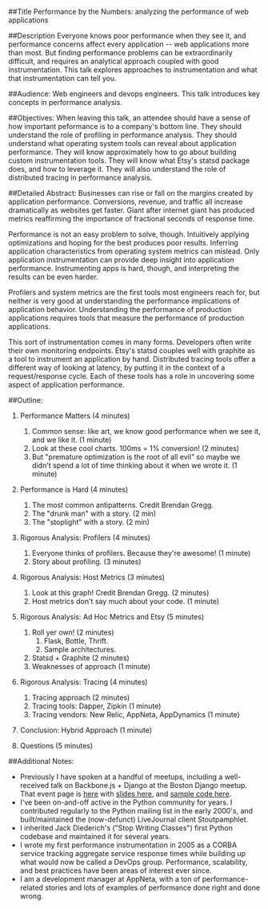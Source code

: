 
##Title
Performance by the Numbers: analyzing the performance of web applications

##Description
Everyone knows poor performance when they see it, and performance concerns affect every application -- web applications more than most.  But finding performance problems can be extraordinarily difficult, and requires an analytical approach coupled with good instrumentation. This talk explores approaches to instrumentation and what that instrumentation can tell you.

##Audience:
Web engineers and devops engineers. This talk introduces key concepts in performance analysis.

##Objectives:
When leaving this talk, an attendee should have a sense of how important peformance is to a company's bottom line. They should understand the role of profiling in performance analysis. They should understand what operating system tools can reveal about application performance. They will know approximately how to go about building custom instrumentation tools. They will know what Etsy's statsd package does, and how to leverage it. They will also understand the role of distributed tracing in performance analysis.

##Detailed Abstract:
Businesses can rise or fall on the margins created by application performance. Conversions, revenue, and traffic all increase dramatically as websites get faster. Giant after internet giant has produced metrics reaffirming the importance of fractional seconds of response time.

Performance is not an easy problem to solve, though. Intuitively applying optimizations and hoping for the best produces poor results. Inferring application characteristics from operating system metrics can mislead. Only application instrumentation can provide deep insight into application performance. Instrumenting apps is hard, though, and interpreting the results can be even harder.

Profilers and system metrics are the first tools most engineers reach for, but neither is very good at understanding the performance implications of application behavior. Understanding the performance of production applications requires tools that measure the performance of production applications.

This sort of instrumentation comes in many forms. Developers often write their own monitoring endpoints. Etsy's statsd couples well with graphite as a tool to instrument an application by hand. Distributed tracing tools offer a different way of looking at latency, by putting it in the context of a request/response cycle. Each of these tools has a role in uncovering some aspect of application performance.


##Outline:
1. Performance Matters (4 minutes)
    1. Common sense: like art, we know good performance when we see it, and we like it. (1 minute)
    2. Look at these cool charts. 100ms = 1% conversion! (2 minutes)
    3. But "premature optimization is the root of all evil" so maybe we didn't spend a lot of time thinking about it when we wrote it. (1 minute)

2. Performance is Hard (4 minutes)
    1. The most common antipatterns. Credit Brendan Gregg.
    2. The "drunk man" with a story. (2 min)
    3. The "stoplight" with a story. (2 min)

3. Rigorous Analysis: Profilers (4 minutes)
    1. Everyone thinks of profilers. Because they're awesome! (1 minute)
    2. Story about profiling. (3 minutes)

4. Rigorous Analysis: Host Metrics (3 minutes)
    1. Look at this graph! Credit Brendan Gregg. (2 minutes)
    2. Host metrics don't say much about your code. (1 minute)

5. Rigorous Analysis: Ad Hoc Metrics and Etsy (5 minutes)
    1. Roll yer own! (2 minutes)
        1. Flask, Bottle, Thrift. 
        2. Sample architectures.
    2. Statsd + Graphite (2 minutes)
    3. Weaknesses of approach (1 minute)

6. Rigorous Analysis: Tracing (4 minutes)
    1. Tracing approach (2 minutes)
    2. Tracing tools: Dapper, Zipkin (1 minute)
    3. Tracing vendors: New Relic, AppNeta, AppDynamics (1 minute)

7. Conclusion: Hybrid Approach (1 minute)
8. Questions (5 minutes)


##Additional Notes:
- Previously I have spoken at a handful of meetups, including a well-received talk on Backbone.js + Django at the Boston Django meetup. That event page is [here](http://www.meetup.com/djangoboston/events/39694032/) with [slides here](http://www.slideshare.net/ggerrietts/show-some-spine), and [sample code here](https://github.com/ggerrietts/vertebrate-django).
- I've been on-and-off active in the Python community for years. I contributed regularly to the Python mailing list in the early 2000's, and built/maintained the (now-defunct) LiveJournal client Stoutpamphlet.
- I inherited Jack Diederich's ("Stop Writing Classes") first Python codebase and maintained it for several years.
- I wrote my first performance instrumentation in 2005 as a CORBA service tracking aggregate service response times while building up what would now be called a DevOps group. Performance, scalability, and best practices have been areas of interest ever since.
- I am a development manager at AppNeta, with a ton of performance-related stories and lots of examples of performance done right and done wrong.
